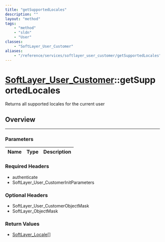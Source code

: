 ```yaml
---
title: "getSupportedLocales"
description: ""
layout: "method"
tags:
    - "method"
    - "sldn"
    - "User"
classes:
    - "SoftLayer_User_Customer"
aliases:
    - "/reference/services/softlayer_user_customer/getSupportedLocales"
---
```

# [SoftLayer_User_Customer](/reference/services/SoftLayer_User_Customer)::getSupportedLocales


Returns all supported locales for the current user


## Overview 


-----

### Parameters 
|Name | Type | Description |
| --- | --- | --- |


### Required Headers
* authenticate
* SoftLayer_User_CustomerInitParameters


### Optional Headers
* SoftLayer_User_CustomerObjectMask
* SoftLayer_ObjectMask

### Return Values
* <a href='/reference/datatypes/SoftLayer_Locale'>SoftLayer_Locale[] </a>




